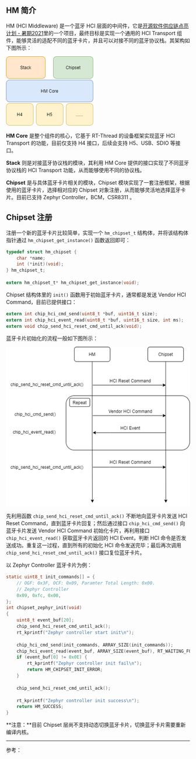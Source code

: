 ## HM 简介

HM (HCI Middleware) 是一个蓝牙 HCI 层面的中间件，它是[开源软件供应链点亮计划 - 暑期2021][1]里的一个项目，最终目标是实现一个通用的 HCI Transport 组件，能够灵活的适配不同的蓝牙卡片，并且可以对接不同的蓝牙协议栈。其架构如下图所示：

![framework](./images/framework.png)

**HM Core** 是整个组件的核心，它基于 RT-Thread 的设备框架实现蓝牙 HCI Transport 的功能，目前仅支持 H4 接口，后续会支持 H5、USB、SDIO 等接口。

**Stack** 则是对接蓝牙协议栈的模块，其利用 HM Core 提供的接口实现了不同蓝牙协议栈的 HCI Transport 功能，从而能够使用不同的协议栈。

**Chipset** 是与具体蓝牙卡片相关的模块，Chipset 模块实现了一套注册框架，根据使用的蓝牙卡片，选择相对应的 Chipset 对象注册，从而能够灵活地选择蓝牙卡片。目前已支持 Zephyr Controller，BCM，CSR8311 。

## Chipset 注册

注册一个新的蓝牙卡片比较简单，实现一个 `hm_chipset_t` 结构体，并将该结构体指针通过 `hm_chipset_get_instance()` 函数返回即可：

```C
typedef struct hm_chipset {
    char *name;
    int (*init)(void);
} hm_chipset_t;

extern hm_chipset_t* hm_chipset_get_instance(void);
```

Chipset 结构体里的 `init()` 函数用于初始蓝牙卡片，通常都是发送 Vendor HCI Command，目前已提供接口：

```C
extern int chip_hci_cmd_send(uint8_t *buf, uint16_t size);
extern int chip_hci_event_read(uint8_t *buf, uint16_t size, int ms);
extern void chip_send_hci_reset_cmd_until_ack(void);
```

蓝牙卡片初始化的流程一般如下图所示：

![chipset_init](./images/chipset_init.png)

先利用函数 `chip_send_hci_reset_cmd_until_ack()` 不断地向蓝牙卡片发送 HCI Reset Command，直到蓝牙卡片回复；然后通过接口 `chip_hci_cmd_send()` 向蓝牙卡片发送 Vendor HCI Command 初始化卡片，再利用接口 `chip_hci_event_read()` 获取蓝牙卡片返回的 HCI Event，判断 HCI 命令是否发送成功。重复这一过程，直到所有的初始化 HCI 命令发送完毕；最后再次调用 `chip_send_hci_reset_cmd_until_ack()` 接口复位蓝牙卡片。

以 Zephyr Controller 蓝牙卡片为例：

```C
static uint8_t init_commands[] = {
    // OGF: 0x3F, OCF: 0x09, Paramter Total Length: 0x00. 
    // Zephyr Controller 
    0x09, 0xfc, 0x00, 
};
int chipset_zephyr_init(void)
{
    uint8_t event_buf[20];
    chip_send_hci_reset_cmd_until_ack();
    rt_kprintf("Zephyr controller start init\n");

    chip_hci_cmd_send(init_commands, ARRAY_SIZE(init_commands));
    chip_hci_event_read(event_buf, ARRAY_SIZE(event_buf), RT_WAITING_FOREVER);
    if (event_buf[0] != 0x0E) {
        rt_kprintf("Zephyr controller init fail\n");
        return HM_CHIPSET_INIT_ERROR;
    }

    chip_send_hci_reset_cmd_until_ack();

    rt_kprintf("Zephyr controller init success\n");
    return HM_SUCCESS;
}
```

**注意：**目前 Chipset 层尚不支持动态切换蓝牙卡片，切换蓝牙卡片需要重新编译内核。

---

参考：

[1]: https://summer.iscas.ac.cn/#/homepage	"暑期2021"